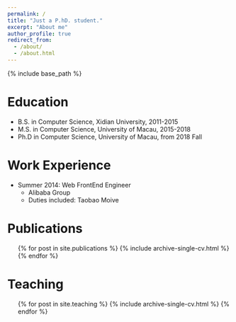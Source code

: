 ```yaml
---
permalink: /
title: "Just a P.hD. student."
excerpt: "About me"
author_profile: true
redirect_from: 
  - /about/
  - /about.html
---
```



{% include base_path %}

Education
======
* B.S. in Computer Science, Xidian University, 2011-2015
* M.S. in Computer Science, University of Macau, 2015-2018
* Ph.D in Computer Science, University of Macau, from 2018 Fall 

Work Experience
======
* Summer 2014: Web FrontEnd Engineer
  * Alibaba Group
  * Duties included: Taobao Moive


Publications
======
  <ul>{% for post in site.publications %}
    {% include archive-single-cv.html %}
  {% endfor %}</ul>
  
  
Teaching
======
  <ul>{% for post in site.teaching %}
    {% include archive-single-cv.html %}
  {% endfor %}</ul>
  

